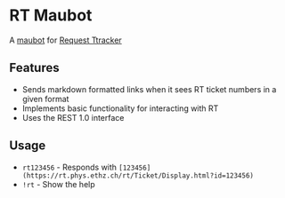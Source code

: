 # RT Maubot
A [maubot](https://github.com/maubot/maubot) for [Request Ttracker](https://bestpractical.com/request-tracker)

## Features

- Sends markdown formatted links when it sees RT ticket numbers in a given format
- Implements basic functionality for interacting with RT
- Uses the REST 1.0 interface

## Usage
- `rt123456` - Responds with `[123456](https://rt.phys.ethz.ch/rt/Ticket/Display.html?id=123456)`
- `!rt` - Show the help
